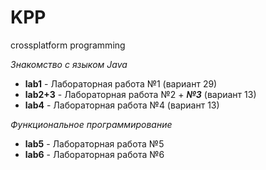 # KPP
crossplatform programming

*Знакомство с языком Java*
* **lab1** - Лабораторная работа №1 (вариант 29)
* **lab2+3** - Лабораторная работа №2 + ***№3*** (вариант 13)
* **lab4** - Лабораторная работа №4 (вариант 13)

*Функциональное программирование*
* **lab5** - Лабораторная работа №5 
* **lab6** - Лабораторная работа №6 
